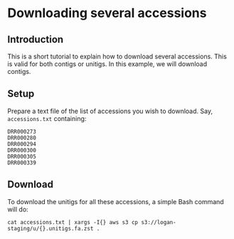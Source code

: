 # Downloading several accessions

## Introduction

This is a short tutorial to explain how to download several accessions. This is valid for both contigs or unitigs. In this example, we will download contigs.

## Setup

Prepare a text file of the list of accessions you wish to download. Say, `accessions.txt` containing:

```
DRR000273
DRR000280
DRR000294
DRR000300
DRR000305
DRR000339
```

## Download

To download the unitigs for all these accessions, a simple Bash command will do:

```
cat accessions.txt | xargs -I{} aws s3 cp s3://logan-staging/u/{}.unitigs.fa.zst .
```
